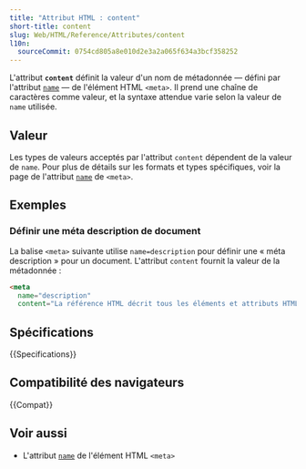 ```yaml
---
title: "Attribut HTML : content"
short-title: content
slug: Web/HTML/Reference/Attributes/content
l10n:
  sourceCommit: 0754cd805a8e010d2e3a2a065f634a3bcf358252
---
```


L'attribut **`content`** définit la valeur d'un nom de métadonnée — défini par l'attribut [`name`](/fr/docs/Web/HTML/Reference/Elements/meta/name) — de l'élément HTML `<meta>`.
Il prend une chaîne de caractères comme valeur, et la syntaxe attendue varie selon la valeur de `name` utilisée.

## Valeur

Les types de valeurs acceptés par l'attribut `content` dépendent de la valeur de `name`.
Pour plus de détails sur les formats et types spécifiques, voir la page de l'attribut [`name`](/fr/docs/Web/HTML/Reference/Elements/meta/name) de `<meta>`.

## Exemples

### Définir une méta description de document

La balise `<meta>` suivante utilise `name=description` pour définir une «&nbsp;méta description&nbsp;» pour un document.
L'attribut `content` fournit la valeur de la métadonnée&nbsp;:

```html
<meta
  name="description"
  content="La référence HTML décrit tous les éléments et attributs HTML, y compris les attributs globaux qui s'appliquent à tous les éléments." />
```

## Spécifications

{{Specifications}}

## Compatibilité des navigateurs

{{Compat}}

## Voir aussi

- L'attribut [`name`](/fr/docs/Web/HTML/Reference/Elements/meta/name) de l'élément HTML `<meta>`

